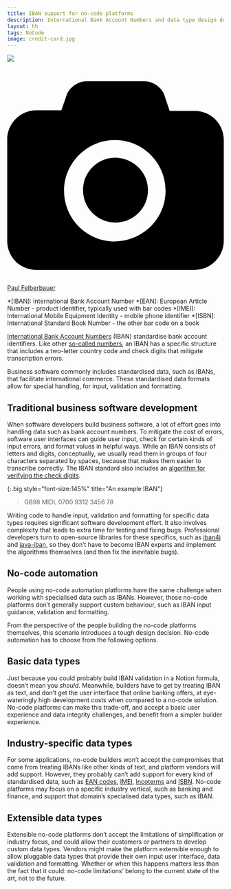 ```yaml
---
title: IBAN support for no-code platforms
description: International Bank Account Numbers and data type design decisions
layout: hh
tags: NoCode
image: credit-card.jpg
---
```


![](credit-card.jpg)

<a class="unsplash" href="https://unsplash.com/photos/idNOBU5k_80" rel="noopener noreferrer"><span><svg xmlns="http://www.w3.org/2000/svg" viewBox="0 0 32 32"><title>unsplash-logo</title><path d="M20.8 18.1c0 2.7-2.2 4.8-4.8 4.8s-4.8-2.1-4.8-4.8c0-2.7 2.2-4.8 4.8-4.8 2.7.1 4.8 2.2 4.8 4.8zm11.2-7.4v14.9c0 2.3-1.9 4.3-4.3 4.3h-23.4c-2.4 0-4.3-1.9-4.3-4.3v-15c0-2.3 1.9-4.3 4.3-4.3h3.7l.8-2.3c.4-1.1 1.7-2 2.9-2h8.6c1.2 0 2.5.9 2.9 2l.8 2.4h3.7c2.4 0 4.3 1.9 4.3 4.3zm-8.6 7.5c0-4.1-3.3-7.5-7.5-7.5-4.1 0-7.5 3.4-7.5 7.5s3.3 7.5 7.5 7.5c4.2-.1 7.5-3.4 7.5-7.5z"></path></svg></span><span>Paul Felberbauer</span></a>

*[IBAN]: International Bank Account Number
*[EAN]: European Article Number - product identifier, typically used with bar codes
*[IMEI]: International Mobile Equipment Identity - mobile phone identifier
*[ISBN]: International Standard Book Number - the other bar code on a book

[International Bank Account Numbers](https://en.wikipedia.org/wiki/International_Bank_Account_Number)
(IBAN) standardise bank account identifiers.
Like other [so-called numbers](non-numeric-numbers), an IBAN has a specific structure that includes a two-letter country code and check digits that mitigate transcription errors.

Business software commonly includes standardised data, such as IBANs, that facilitate international commerce.
These standardised data formats allow for special handling, for input, validation and formatting.

## Traditional business software development

When software developers build business software, a lot of effort goes into handling data such as bank account numbers.
To mitigate the cost of errors, software user interfaces can guide user input, check for certain kinds of input errors, and format values in helpful ways.
While an IBAN consists of letters and digits, conceptually, we usually read them in groups of four characters separated by spaces, because that makes them easier to transcribe correctly.
The IBAN standard also includes an 
[algorithm for verifying the check digits](https://en.wikipedia.org/wiki/International_Bank_Account_Number#Validating_the_IBAN).

{:.big style="font-size:145%" title="An example IBAN"}
> GB98 MIDL 0700 9312 3456 78

Writing code to handle input, validation and formatting for specific data types requires significant software development effort.
It also involves complexity that leads to extra time for testing and fixing bugs.
Professional developers turn to open-source libraries for these specifics, such as 
[iban4j](https://github.com/arturmkrtchyan/iban4j) and
[java-iban](https://github.com/barend/java-iban),
so they don’t have to become IBAN experts and implement the algorithms themselves
(and then fix the inevitable bugs).

## No-code automation

People using no-code automation platforms have the same challenge when working with specialised data such as IBANs.
However, those no-code platforms don’t generally support custom behaviour, such as IBAN input guidance, validation and formatting.

From the perspective of the people building the no-code platforms themselves, this scenario introduces a tough design decision.
No-code automation has to choose from the following options.

## Basic data types

Just because you could probably build IBAN validation in a Notion formula, doesn’t mean you _should_.
Meanwhile, builders have to get by treating IBAN as text, and don’t get the user interface that online banking offers, at eye-wateringly high development costs when compared to a no-code solution.
No-code platforms can make this trade-off, and accept a basic user experience and data integrity challenges, and benefit from a simpler builder experience.

## Industry-specific data types

For some applications, no-code builders won’t accept the compromises that come from treating IBANs like other kinds of text, and platform vendors will add support.
However, they probably can’t add support for every kind of standardised data, 
such as 
[EAN codes](https://en.wikipedia.org/wiki/International_Article_Number),
[IMEI](https://en.wikipedia.org/wiki/International_Mobile_Equipment_Identity),
[Incoterms](https://en.wikipedia.org/wiki/Incoterms) and
[ISBN](https://en.wikipedia.org/wiki/International_Standard_Book_Number).
No-code platforms may focus on a specific industry vertical, such as banking and finance, and support that domain’s specialised data types, such as IBAN.

## Extensible data types

Extensible no-code platforms don’t accept the limitations of simplification or industry focus, and could allow their customers or partners to develop custom data types.
Vendors might make the platform extensible enough to allow pluggable data types that provide their own input user interface, data validation and formatting.
Whether or when this happens matters less than the fact that it could:
no-code limitations’ belong to the current state of the art, not to the future.

